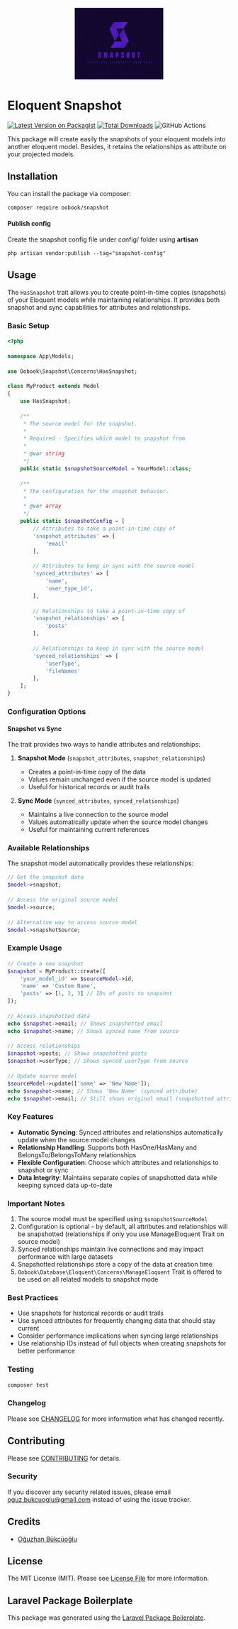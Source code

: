 <p align="center"><img src="./snapshot.png" width="200" alt="Modulariy Logo"></p>


# Eloquent Snapshot

[![Latest Version on Packagist](https://img.shields.io/packagist/v/oobook/snapshot.svg?style=flat-square)](https://packagist.org/packages/oobook/snapshot)
[![Total Downloads](https://img.shields.io/packagist/dt/oobook/snapshot.svg?style=flat-square)](https://packagist.org/packages/oobook/snapshot)
![GitHub Actions](https://github.com/oobook/snapshot/actions/workflows/main.yml/badge.svg)

This package will create easily the snapshots of your eloquent models into another eloquent model. Besides, it retains the relationships as attribute on your projected models.

## Installation

You can install the package via composer:

```bash
composer require oobook/snapshot
```

#### Publish config
Create the snapshot config file under config/ folder using **artisan**
```
php artisan vendor:publish --tag="snapshot-config"
```

## Usage

The `HasSnapshot` trait allows you to create point-in-time copies (snapshots) of your Eloquent models while maintaining relationships. It provides both snapshot and sync capabilities for attributes and relationships.

### Basic Setup

```php
<?php

namespace App\Models;

use Oobook\Snapshot\Concerns\HasSnapshot;

class MyProduct extends Model
{
    use HasSnapshot;

    /**
     * The source model for the snapshot.
     *
     * Required - Specifies which model to snapshot from
     *
     * @var string
     */
    public static $snapshotSourceModel = YourModel::class;

    /**
     * The configuration for the snapshot behavior.
     *
     * @var array
     */
    public static $snapshotConfig = [
        // Attributes to take a point-in-time copy of
        'snapshot_attributes' => [
            'email'
        ],
        
        // Attributes to keep in sync with the source model
        'synced_attributes' => [
            'name',
            'user_type_id',
        ],
        
        // Relationships to take a point-in-time copy of
        'snapshot_relationships' => [
            'posts'
        ],
        
        // Relationships to keep in sync with the source model
        'synced_relationships' => [
            'userType',
            'fileNames'
        ],
    ];
}
```

### Configuration Options

#### Snapshot vs Sync

The trait provides two ways to handle attributes and relationships:

1. **Snapshot Mode** (`snapshot_attributes`, `snapshot_relationships`)
   - Creates a point-in-time copy of the data
   - Values remain unchanged even if the source model is updated
   - Useful for historical records or audit trails

2. **Sync Mode** (`synced_attributes`, `synced_relationships`)
   - Maintains a live connection to the source model
   - Values automatically update when the source model changes
   - Useful for maintaining current references

### Available Relationships

The snapshot model automatically provides these relationships:

```php
// Get the snapshot data
$model->snapshot;

// Access the original source model
$model->source;

// Alternative way to access source model
$model->snapshotSource;
```

### Example Usage

```php
// Create a new snapshot
$snapshot = MyProduct::create([
    'your_model_id' => $sourceModel->id,
    'name' => 'Custom Name',
    'posts' => [1, 2, 3] // IDs of posts to snapshot
]);

// Access snapshotted data
echo $snapshot->email; // Shows snapshotted email
echo $snapshot->name; // Shows synced name from source

// Access relationships
$snapshot->posts; // Shows snapshotted posts
$snapshot->userType; // Shows synced userType from source

// Update source model
$sourceModel->update(['name' => 'New Name']);
echo $snapshot->name; // Shows 'New Name' (synced attribute)
echo $snapshot->email; // Still shows original email (snapshotted attribute)
```

### Key Features

- **Automatic Syncing**: Synced attributes and relationships automatically update when the source model changes
- **Relationship Handling**: Supports both HasOne/HasMany and BelongsTo/BelongsToMany relationships
- **Flexible Configuration**: Choose which attributes and relationships to snapshot or sync
- **Data Integrity**: Maintains separate copies of snapshotted data while keeping synced data up-to-date

### Important Notes

1. The source model must be specified using `$snapshotSourceModel`
2. Configuration is optional - by default, all attributes and relationships will be snapshotted (relationships if only you use ManageEloquent Trait on source model)
3. Synced relationships maintain live connections and may impact performance with large datasets
4. Snapshotted relationships store a copy of the data at creation time
5. `Oobook\Database\Eloquent\Concerns\ManageEloquent` Trait is offered to be used on all related models to snapshot mode

### Best Practices

- Use snapshots for historical records or audit trails
- Use synced attributes for frequently changing data that should stay current
- Consider performance implications when syncing large relationships
- Use relationship IDs instead of full objects when creating snapshots for better performance

### Testing

```bash
composer test
```

### Changelog

Please see [CHANGELOG](CHANGELOG.md) for more information what has changed recently.

## Contributing

Please see [CONTRIBUTING](CONTRIBUTING.md) for details.

### Security

If you discover any security related issues, please email oguz.bukcuoglu@gmail.com instead of using the issue tracker.

## Credits

-   [Oğuzhan Bükçüoğlu](https://github.com/oobook)
<!-- -   [All Contributors](../../contributors) -->

## License

The MIT License (MIT). Please see [License File](LICENSE.md) for more information.

## Laravel Package Boilerplate

This package was generated using the [Laravel Package Boilerplate](https://laravelpackageboilerplate.com).
